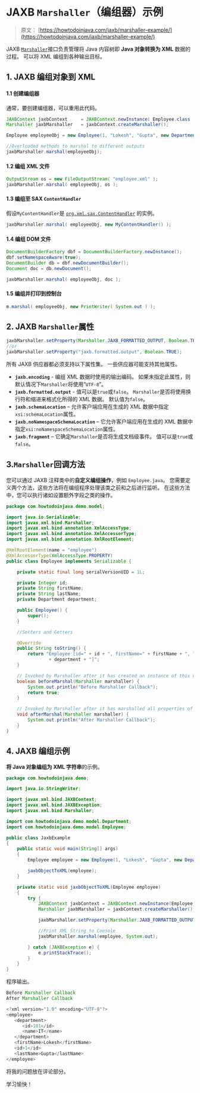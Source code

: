 # JAXB `Marshaller`（编组器）示例

> 原文： [https://howtodoinjava.com/jaxb/marshaller-example/](https://howtodoinjava.com/jaxb/marshaller-example/)

JAXB [`Marshaller`](https://docs.oracle.com/javase/10/docs/api/javax/xml/bind/Marshaller.html)接口负责管理将 Java 内容树即 **Java 对象转换为 XML** 数据的过程。 可以将 XML 编组到各种输出目标。

## 1\. JAXB 编组对象到 XML

#### 1.1 创建编组器

通常，要创建编组器，可以重用此代码。

```java
JAXBContext jaxbContext 	= JAXBContext.newInstance( Employee.class );
Marshaller jaxbMarshaller 	= jaxbContext.createMarshaller();

Employee employeeObj = new Employee(1, "Lokesh", "Gupta", new Department(101, "IT"));

//Overloaded methods to marshal to different outputs
jaxbMarshaller.marshal(employeeObj);

```

#### 1.2 编组 XML 文件

```java
OutputStream os = new FileOutputStream( "employee.xml" );
jaxbMarshaller.marshal( employeeObj, os );

```

#### 1.3 编组至 SAX `ContentHandler`

假设`MyContentHandler`是 [`org.xml.sax.ContentHandler`](https://docs.oracle.com/javase/7/docs/api/org/xml/sax/ContentHandler.html) 的实例。

```java
jaxbMarshaller.marshal( employeeObj, new MyContentHandler() );

```

#### 1.4 编组 DOM 文件

```java
DocumentBuilderFactory dbf = DocumentBuilderFactory.newInstance();
dbf.setNamespaceAware(true);
DocumentBuilder db = dbf.newDocumentBuilder();
Document doc = db.newDocument();

jaxbMarshaller.marshal( employeeObj, doc );

```

#### 1.5 编组并打印到控制台

```java
m.marshal( employeeObj, new PrintWriter( System.out ) );

```

## 2\. JAXB `Marshaller`属性

```java
jaxbMarshaller.setProperty(Marshaller.JAXB_FORMATTED_OUTPUT, Boolean.TRUE);
//or
jaxbMarshaller.setProperty("jaxb.formatted.output", Boolean.TRUE);

```

所有 JAXB 供应器都必须支持以下属性集。 一些供应器可能支持其他属性。

*   **`jaxb.encoding`** - 编组 XML 数据时使用的输出编码。 如果未指定此属性，则默认情况下`Marshaller`将使用“`UTF-8`”。
*   **`jaxb.formatted.output`** - 值可以是`true`或`false`。 `Marshaller`是否将使用换行符和缩进来格式化所得的 XML 数据。 默认值为`false`。
*   **`jaxb.schemaLocation`** – 允许客户端应用在生成的 XML 数据中指定`xsi:schemaLocation`属性。
*   **`jaxb.noNamespaceSchemaLocation`** – 它允许客户端应用在生成的 XML 数据中指定`xsi:noNamespaceSchemaLocation`属性。
*   **`jaxb.fragment`** – 它确定`Marshaller`是否将生成文档级事件。 值可以是`true`或`false`。

## 3.`Marshaller`回调方法

您可以通过 JAXB 注释类中的**自定义编组操作**，例如 `Employee.java`。 您需要定义两个方法，这些方法将在编组程序处理该类之前和之后进行监听。 在这些方法中，您可以执行诸如设置额外字段之类的操作。

```java
package com.howtodoinjava.demo.model;

import java.io.Serializable;
import javax.xml.bind.Marshaller;
import javax.xml.bind.annotation.XmlAccessType;
import javax.xml.bind.annotation.XmlAccessorType;
import javax.xml.bind.annotation.XmlRootElement;

@XmlRootElement(name = "employee")
@XmlAccessorType(XmlAccessType.PROPERTY)
public class Employee implements Serializable {

	private static final long serialVersionUID = 1L;

	private Integer id;
	private String firstName;
	private String lastName;
	private Department department;

	public Employee() {
		super();
	}

	//Setters and Getters

	@Override
	public String toString() {
		return "Employee [id=" + id + ", firstName=" + firstName + ", lastName=" + lastName + ", department="
				+ department + "]";
	}

	// Invoked by Marshaller after it has created an instance of this object.
	boolean beforeMarshal(Marshaller marshaller) {
		System.out.println("Before Marshaller Callback");
		return true;
	}

	// Invoked by Marshaller after it has marshalled all properties of this object.
	void afterMarshal(Marshaller marshaller) {
		System.out.println("After Marshaller Callback");
	}
}

```

## 4\. JAXB 编组示例

**将 Java 对象编组为 XML 字符串**的示例。

```java
package com.howtodoinjava.demo;

import java.io.StringWriter;

import javax.xml.bind.JAXBContext;
import javax.xml.bind.JAXBException;
import javax.xml.bind.Marshaller;

import com.howtodoinjava.demo.model.Department;
import com.howtodoinjava.demo.model.Employee;

public class JaxbExample 
{
	public static void main(String[] args) 
	{
		Employee employee = new Employee(1, "Lokesh", "Gupta", new Department(101, "IT"));

		jaxbObjectToXML(employee);
	}

	private static void jaxbObjectToXML(Employee employee) 
	{
	    try {
	        JAXBContext jaxbContext = JAXBContext.newInstance(Employee.class);
	        Marshaller jaxbMarshaller = jaxbContext.createMarshaller();

	        jaxbMarshaller.setProperty(Marshaller.JAXB_FORMATTED_OUTPUT, Boolean.TRUE); // To format XML

	        //Print XML String to Console
	        jaxbMarshaller.marshal(employee, System.out);

	    } catch (JAXBException e) {
	        e.printStackTrace();
	    }
	}
}

```

程序输出。

```java
Before Marshaller Callback
After Marshaller Callback

<?xml version="1.0" encoding="UTF-8"?>
<employee>
   <department>
      <id>101</id>
      <name>IT</name>
   </department>
   <firstName>Lokesh</firstName>
   <id>1</id>
   <lastName>Gupta</lastName>
</employee>

```

将我的问题放在评论部分。

学习愉快！
